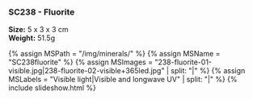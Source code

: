 
### <a name="SC238"></a> SC238 - Fluorite

**Size:** 5 x 3 x 3 cm  
**Weight:** 51.5g  

{% assign MSPath = "/img/minerals/" %}
{% assign MSName = "SC238fluorite" %}
{% assign MSImages = "238-fluorite-01-visible.jpg|238-fluorite-02-visible+365led.jpg" | split: "|" %}
{% assign MSLabels = "Visible light|Visible and longwave UV" | split: "|" %}
{% include slideshow.html %}

